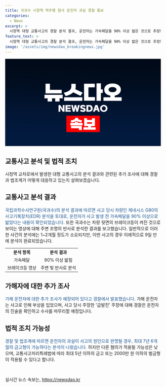 ```yaml
---
title: 국과수 시청역 역주행 참사 운전자 과실 경찰 통보
categories:
  - News
excerpt: >
  시청역 대형 교통사고의 경찰 분석 결과, 운전자는 가속페달을 90% 이상 밟은 것으로 추정되며, 추가 조사가 예정되었다. 해당 사고로 9명이 사망한 가운데 운전자의 과실 가능성에 대한 법조계의 관심이 커지고 있다. 차량 감정 결과가 빠르게 나왔으며, 운전자의 진술을 확인한 뒤 수사 결과를 기다리고 있다. 추가적으로, 온라인에서 희생자를 조롱하는 글을 남긴 누리꾼들도 조사 중이며, 가해 운전자에게는 최대 7년 6개월의 금고형이 가능할 것으로 전망된다. (총 150자)
feature_text: >
  시청역 대형 교통사고의 경찰 분석 결과, 운전자는 가속페달을 90% 이상 밟은 것으로 추정되며, 추가 조사가 예정되었다. 해당 사고로 9명이 사망한 가운데 운전자의 과실 가능성에 대한 법조계의 관심이 커지고 있다. 차량 감정 결과가 빠르게 나왔으며, 운전자의 진술을 확인한 뒤 수사 결과를 기다리고 있다. 추가적으로, 온라인에서 희생자를 조롱하는 글을 남긴 누리꾼들도 조사 중이며, 가해 운전자에게는 최대 7년 6개월의 금고형이 가능할 것으로 전망된다. (총 150자)
image: '/assets/img/newsdao_breakingnews.jpg'
---
```


<p><img src="/assets/img/newsdao_breakingnews.jpg" alt="koreaapp 속보" /></p>

<h2>교통사고 분석 및 법적 조치</h2>

<p data-ke-size="size16">시청역 교차로에서 발생한 대형 교통사고의 분석 결과와 관련된 추가 조사에 대해 경찰과 법조계가 어떻게 대응하고 있는지 살펴보겠습니다.</p>

<h2 data-ke-size="size26">교통사고 분석 결과</h2>

<p><span style="color: #1a5490;">국립과학수사연구원(국과수)의 분석 결과에 따르면 사고 당시 차량인 제네시스 G80의 사고기록장치(EDR) 분석을 토대로, 운전자가 사고 발생 전 가속페달을 90% 이상으로 밟았다는 내용이 확인되었습니다.</span> 또한 국과수는 차량 뒷면의 브레이크등이 켜진 것으로 보이는 영상에 대해 주변 조명의 반사로 분석한 결과를 보고했습니다. 일반적으로 이러한 사건의 분석에는 1~2개월 정도가 소요되지만, 이번 사고의 경우 이례적으로 9일 만에 분석이 완료되었습니다.</p>

<table>
<tbody>
<tr>
<td style="text-align: center; height: 17px;"><b>분석 항목</b></td>
<td style="text-align: center; height: 17px;"><b>분석 결과</b></td>
</tr>
<tr>
<td style="text-align: center; height: 17px;">가속페달</td>
<td style="text-align: center; height: 17px;">90% 이상 밟힘</td>
</tr>
<tr>
<td style="text-align: center; height: 17px;">브레이크등 영상</td>
<td style="text-align: center; height: 17px;">주변 빛 반사로 분석</td>
</tr>
</tbody>
</table>

<h2 data-ke-size="size26">가해자에 대한 추가 조사</h2>

<p><span style="color: #1a5490;">가해 운전자에 대한 추가 조사가 예정되어 있다고 경찰에서 발표했습니다.</span> 가해 운전자는 사고로 인해 부상을 입었으며, 사고 당시 주장한 '급발진' 주장에 대해 경찰은 운전자의 진술을 확인하고 수사를 마무리할 예정입니다.</p>

<h2 data-ke-size="size26">법적 조치 가능성</h2>

<p><span style="color: #1a5490;">경찰 및 법조계에 따르면 운전자의 과실이 사고의 원인으로 판명될 경우, 최대 7년 6개월의 금고형이 가능하다는 분석이 나왔습니다.</span> 하지만 다른 혐의가 적용될 가능성은 낮으며, 교통사고처리특례법에 따라 최대 5년 이하의 금고 또는 2000만 원 이하의 벌금형이 적용될 수 있다고 합니다.</p>

<p data-ke-size="size16">&nbsp;</p>
실시간 뉴스 속보는, <a href="https://newsdao.kr" rel="dofollow">https://newsdao.kr</a>


